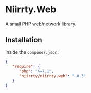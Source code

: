 # Niirrty.Web

A small PHP web/network library.

## Installation

inside the `composer.json`:

```json
{
   "require": {
      "php": ">=7.1",
      "niirrty/niirrty.web": "~0.3"
   }
}
```
